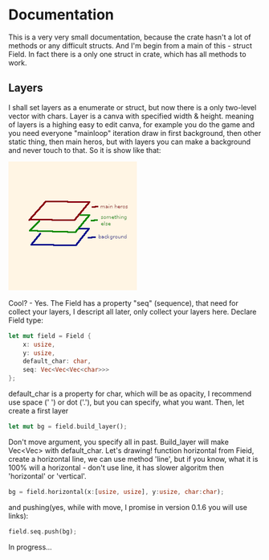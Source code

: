 # Documentation
This is a very very small documentation, because the crate hasn't a lot of methods or any difficult structs.
And I'm begin from a main of this - struct Field. In fact there is a only one struct in crate, which has all methods to work.
## Layers
I shall set layers as a enumerate or struct, but now there is a only two-level vector with chars.
Layer is a canva with specified width & height. meaning of layers is a highing easy to edit canva, for example you do the game and you need everyone "mainloop" iteration draw in first background, then other static thing, then main heros, but with layers you can make a background and never touch to that. So it is show like that:

![layers image](LAYERS.png)

Cool? - Yes.
The Field has a property "seq" (sequence), that need for collect your layers, I descript all later, only collect your layers here.
Declare Field type:
```Rust
let mut field = Field {
	x: usize, 
	y: usize, 
	default_char: char, 
	seq: Vec<Vec<Vec<char>>>
};
```
default_char is a property for char, which will be as opacity, I recommend use space (' ') or dot ('.'), but you can specify, what you want.
Then, let create a first layer
```Rust
let mut bg = field.build_layer();
```
Don't move argument, you specify all in past. Build_layer will make Vec<Vec<char>> with default_char.
Let's drawing! function horizontal from Fieid, create a horizontal line, we can use method 'line', but if you know, what it is 100% will a horizontal - don't use line, it has slower algoritm then 'horizontal' or 'vertical'.
```Rust
bg = field.horizontal(x:[usize, usize], y:usize, char:char);
```
and pushing(yes, while with move, I promise in version 0.1.6 you will use links):
```Rust
field.seq.push(bg);
```
In progress...